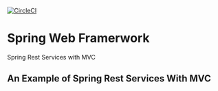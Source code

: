 [![CircleCI](https://circleci.com/gh/danielbc09/spring-rest-mvc.svg?style=svg)](https://circleci.com/gh/danielbc09/spring-rest-mvc)

# Spring Web Framerwork

Spring Rest Services with MVC 

## An Example of Spring Rest Services With MVC


